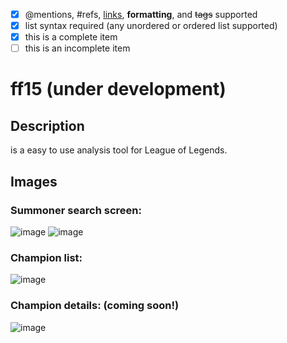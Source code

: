 - [x] @mentions, #refs, [links](), **formatting**, and <del>tags</del> supported
- [x] list syntax required (any unordered or ordered list supported)
- [x] this is a complete item
- [ ] this is an incomplete item

# ff15 (under development)
## Description
is a easy to use analysis tool for League of Legends.

## Images
### **Summoner search screen:**

![image](https://user-images.githubusercontent.com/35593446/121968584-e365d680-cd72-11eb-9d97-193c8a9dbcdc.png)
![image](https://user-images.githubusercontent.com/35593446/121968806-448daa00-cd73-11eb-8c84-21681ca90975.png)


### **Champion list:**

![image](https://user-images.githubusercontent.com/35593446/121968630-f4164c80-cd72-11eb-91b3-717dcd75efe8.png)


### **Champion details: (coming soon!)**

![image](https://user-images.githubusercontent.com/35593446/121968666-01333b80-cd73-11eb-9cbc-2cfcb42b4ce8.png)
